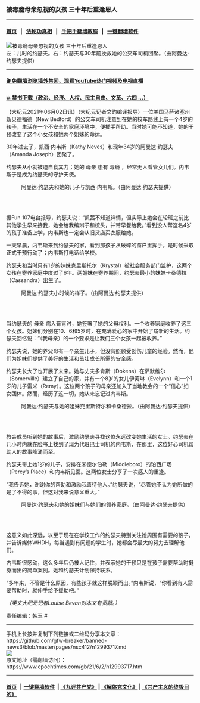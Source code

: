 ### 被毒瘾母亲忽视的女孩 三十年后重逢恩人
------------------------

#### [首页](https://github.com/gfw-breaker/banned-news3/blob/master/README.md) &nbsp;&nbsp;|&nbsp;&nbsp; [法轮功真相](https://github.com/begood0513/basic/blob/master/README.md)  &nbsp;&nbsp;|&nbsp;&nbsp; [手把手翻墙教程](https://github.com/gfw-breaker/guides/wiki)  &nbsp;&nbsp;|&nbsp;&nbsp; [一键翻墙软件](https://github.com/gfw-breaker/nogfw/blob/master/README.md)  



<div><img alt="被毒瘾母亲忽视的女孩 三十年后重逢恩人" class="attachment-djy_600_400 size-djy_600_400 wp-post-image" src="https://i.epochtimes.com/assets/uploads/2021/06/id12993748-baby-reunited-1200x720-600x400.jpg"/>
<div class="caption">
 左：儿时的约瑟夫。右：约瑟夫与30年前挽救她的公交车司机团聚。（由阿曼达‧约瑟夫提供）
</div></div><hr/>

#### [ 🎬  免翻墙浏览墙外禁闻、观看YouTube热门视频及电视直播](https://github.com/gfw-breaker/HelloWorld)

#### [ 💥  禁书下载（政治、经济、人权、民主自由、文革、六四 ...）](https://github.com/gfw-breaker/books/blob/master/README.md)

<div><p>
 【大纪元2021年06月02日讯】（大纪元记者文韵编译报导）一位美国马萨诸塞州新贝德福德（New Bedford）的公交车司机注意到在她的校车路线上有一个4岁的孩子，生活在一个不安全的家庭环境中，便插手帮助。当时她可能不知道，她的干预改变了这个小女孩和她两个姐妹的命运。
</p>
<p>
 30年过去了，凯西‧内韦斯（Kathy Neves）和现年34岁的阿曼达‧约瑟夫（Amanda Joseph）团聚了。
</p>
<p>
 约瑟夫从小就被迫自食其力；她的
 <ok href="https://www.epochtimes.com/gb/tag/%E6%AF%8D%E4%BA%B2.html">
  母亲
 </ok>
 患有
 <ok href="https://www.epochtimes.com/gb/tag/%E6%AF%92%E7%98%BE.html">
  毒瘾
 </ok>
 ，经常无人看管女儿们。内韦斯于是成为约瑟夫的守护天使。
</p>
<figure aria-describedby="caption-attachment-12993763" class="wp-caption aligncenter" id="attachment_12993763" style="width: 414px">
 <ok href="https://i.epochtimes.com/assets/uploads/2021/06/id12993763-Amanda-Joseph-2.jpeg" target="_blank">
  <img alt="" class="size-full wp-image-12993763" src="https://i.epochtimes.com/assets/uploads/2021/06/id12993763-Amanda-Joseph-2.jpeg"/>
 </ok>
 <br/><figcaption class="wp-caption-text" id="caption-attachment-12993763">
  阿曼达‧约瑟夫和她的儿子与凯西‧内韦斯。（由阿曼达‧约瑟夫提供）
 </figcaption><br/>
</figure><br/>
<p>
 据Fun 107电台报导，约瑟夫说：“凯茜不知道详情，但实际上她会在轮班之前比其他学生早来接我，她会给我编辫子和梳头，并带早餐给我。”看到没人帮这名4岁的孩子准备上学，内韦斯也一定会从旧货店买衣服给她。
</p>
<p>
 一天早晨，内韦斯来到约瑟夫的家，看到那孩子从破碎的窗户里挥手。是时候采取正式干预行动了；内韦斯打电话给学校。
</p>
<p>
 约瑟夫和当时只有1岁的妹妹克里斯托尔（Krystal）被社会服务部门监护，这两个女孩在寄养家庭中度过了6年。两姐妹在寄养期间，约瑟夫最小的妹妹卡桑德拉（Cassandra）出生了。
</p>
<figure aria-describedby="caption-attachment-12993767" class="wp-caption aligncenter" id="attachment_12993767" style="width: 466px">
 <ok href="https://i.epochtimes.com/assets/uploads/2021/06/id12993767-Amanda-Joseph-3.jpeg" target="_blank">
  <img alt="" class="size-full wp-image-12993767" src="https://i.epochtimes.com/assets/uploads/2021/06/id12993767-Amanda-Joseph-3.jpeg"/>
 </ok>
 <br/><figcaption class="wp-caption-text" id="caption-attachment-12993767">
  阿曼达‧约瑟夫小时候的样子。（由阿曼达‧约瑟夫提供）
 </figcaption><br/>
</figure><br/>
<p>
 当约瑟夫的
 <ok href="https://www.epochtimes.com/gb/tag/%E6%AF%8D%E4%BA%B2.html">
  母亲
 </ok>
 病入膏肓时，她签署了她的父母权利。一个收养家庭收养了这三个女孩。姐妹们分别在10、6和5岁时，在充满爱心的家中开始了崭新的生活。约瑟夫回忆说：“（我母亲）的一个要求是让我们三个女孩一起被收养。”
</p>
<p>
 约瑟夫说，她的养父母有一个亲生儿子，但没有照顾受创伤儿童的经验。然而，他们为姐妹们提供了美好的生活和茁壮成长所需的安全感。
</p>
<p>
 约瑟夫长大了也开展了未来。她与丈夫多肯斯（Dokens）在萨默维尔（Somerville）建立了自己的家，并有一个8岁的女儿伊芙琳（Evelynn）和一个1岁的儿子雷米（Remy）。这位两个孩子的母亲还加入了当地教会的一个“信心”妇女团体。然而，经历了这一切，她从未忘记过内韦斯。
</p>
<figure aria-describedby="caption-attachment-12993769" class="wp-caption aligncenter" id="attachment_12993769" style="width: 600px">
 <ok href="https://i.epochtimes.com/assets/uploads/2021/06/id12993769-Amanda-Joseph-4.jpeg" target="_blank">
  <img alt="" class="size-large wp-image-12993769" src="https://i.epochtimes.com/assets/uploads/2021/06/id12993769-Amanda-Joseph-4-600x391.jpeg"/>
 </ok>
 <br/><figcaption class="wp-caption-text" id="caption-attachment-12993769">
  阿曼达‧约瑟夫与她的姐妹克里斯特尔和卡桑德拉。（由阿曼达‧约瑟夫提供）
 </figcaption><br/>
</figure><br/>
<p>
 教会成员听到她的故事后，激励约瑟夫寻找这位永远改变她生活的女士。约瑟夫在几小时内就在脸书上找到了现为代班巴士司机的内韦斯，在那里，这位好心司机帮助人的故事峰涌而至。
</p>
<p>
 约瑟夫带上她1岁的儿子，安排在米德尔伯勒（Middleboro）的珀西广场（Percy’s Place）和内韦斯见面。这两位女士分享了一次感人的重逢。
</p>
<p>
 “我告诉她，谢谢你的帮助和激励我善待他人。”约瑟夫说，“尽管她不认为她所做的是了不得的事，但这对我来说意义重大。”
</p>
<figure aria-describedby="caption-attachment-12993771" class="wp-caption aligncenter" id="attachment_12993771" style="width: 452px">
 <ok href="https://i.epochtimes.com/assets/uploads/2021/06/id12993771-Amanda-Joseph-1.jpeg" target="_blank">
  <img alt="" class="wp-image-12993771" src="https://i.epochtimes.com/assets/uploads/2021/06/id12993771-Amanda-Joseph-1-600x547.jpeg"/>
 </ok>
 <br/><figcaption class="wp-caption-text" id="caption-attachment-12993771">
  阿曼达‧约瑟夫和她的姐妹们与她们的领养家庭。（由阿曼达‧约瑟夫提供）
 </figcaption><br/>
</figure><br/>
<p>
 这意义如此深远，以至于现在在学校工作的约瑟夫特别关注她周围有需要的孩子，并告诉媒体WHDH，每当遇到有问题的学生时，她都会尽最大的努力去理解他们。
</p>
<p>
 内韦斯很感动，这么多年后仍被人记住，并表示她的干预只是在孩子需要帮助时挺身而出的简单案例。她和约瑟夫计划保持联系。
</p>
<p>
 “多年来，不管是什么原因，有些孩子就这样脱颖而出。”内韦斯说，“你看到有人需要帮助时，就伸手给予援助吧。”
</p>
<p>
 <em>
  （英文大纪元记者Louise Bevan对本文有贡献。）
 </em>
</p>
<p>
 责任编辑：韩玉 #
</p>
</div>
<hr/>
手机上长按并复制下列链接或二维码分享本文章：<br/>
https://github.com/gfw-breaker/banned-news3/blob/master/pages/nsc412/n12993717.md <br/>
<a href='https://github.com/gfw-breaker/banned-news3/blob/master/pages/nsc412/n12993717.md'><img src='https://github.com/gfw-breaker/banned-news3/blob/master/pages/nsc412/n12993717.md.png'/></a> <br/>
原文地址（需翻墙访问）：https://www.epochtimes.com/gb/21/6/2/n12993717.htm


------------------------
#### [首页](https://github.com/gfw-breaker/banned-news3/blob/master/README.md) &nbsp;|&nbsp; [一键翻墙软件](https://github.com/gfw-breaker/nogfw/blob/master/README.md) &nbsp;| [《九评共产党》](https://github.com/gfw-breaker/9ping.md/blob/master/README.md#九评之一评共产党是什么) | [《解体党文化》](https://github.com/gfw-breaker/jtdwh.md/blob/master/README.md) | [《共产主义的终极目的》](https://github.com/gfw-breaker/gczydzjmd.md/blob/master/README.md)


<img src='http://gfw-breaker.win/banned-news3/pages/nsc412/n12993717.md' width='0px' height='0px'/>